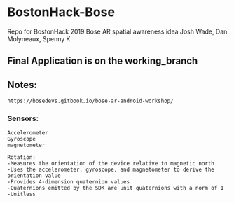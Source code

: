 # BostonHack-Bose
Repo for BostonHack 2019 Bose AR spatial awareness idea
Josh Wade, Dan Molyneaux, Spenny K

## Final Application is on the working_branch

## Notes:
	https://bosedevs.gitbook.io/bose-ar-android-workshop/
	
### Sensors:
	Accelerometer
	Gyroscope
	magnetometer

	Rotation:
	-Measures the orientation of the device relative to magnetic north
	-Uses the accelerometer, gyroscope, and magnetometer to derive the orientation value
	-Provides 4-dimension quaternion values
	-Quaternions emitted by the SDK are unit quaternions with a norm of 1
	-Unitless
